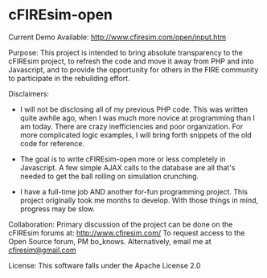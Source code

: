 cFIREsim-open
=============
Current Demo Available: http://www.cfiresim.com/open/input.htm

Purpose:  This project is intended to bring absolute transparency to the cFIREsim project, to refresh the code and move it away from PHP and into Javascript, and to provide the opportunity for others in the FIRE community to participate in the rebuilding effort.

Disclaimers:
- I will not be disclosing all of my previous PHP code. This was written quite awhile ago, when I was much more novice at programming than I am today. There are crazy inefficiencies and poor organization.  For more complicated logic examples, I will bring forth snippets of the old code for reference. 

- The goal is to write cFIREsim-open more or less completely in Javascript. A few simple AJAX calls to the database are all that's needed to get the ball rolling on simulation crunching. 

- I have a full-time job AND another for-fun programming project. This project originally took me months to develop.  With those things in mind, progress may be slow. 
	
Collaboration: Primary discussion of the project can be done on the cFIREsim forums at: http://www.cfiresim.com/    To request access to the Open Source forum, PM bo_knows. Alternatively, email me at cfiresim@gmail.com

License: This software falls under the Apache License 2.0
